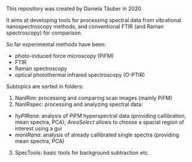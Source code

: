 This repository was created by Daniela Täuber in 2020

It aims at developing tools for processing spectral data from vibrational nanospectroscopy methods, 
and conventional FTIR (and Raman spectroscopy) for comparison.

So far experimental methods have been:
- photo-induced force microscopy (PiFM)
- FTIR
- Raman spectroscopy
- optical photothermal infrared spectroscopy (O-PTIR)

Subtopics are sorted in folders:
1. NanIRim: processing and comparing scan images (mainly PiFM)
2. NanIRspec: processing and analyzing spectral data:  
-  _hyPIRana_: analysis of PiFM hyperspectral data (providing callibration, mean spectra, PCA); _AreaSelect_ allows to choose a spacial region of interest using a gui
-  _monIRana_: analysis of already callibrated single spectra (providing mean spectra, PCA)
3. SpecTools: basic tools for background subtraction etc.

